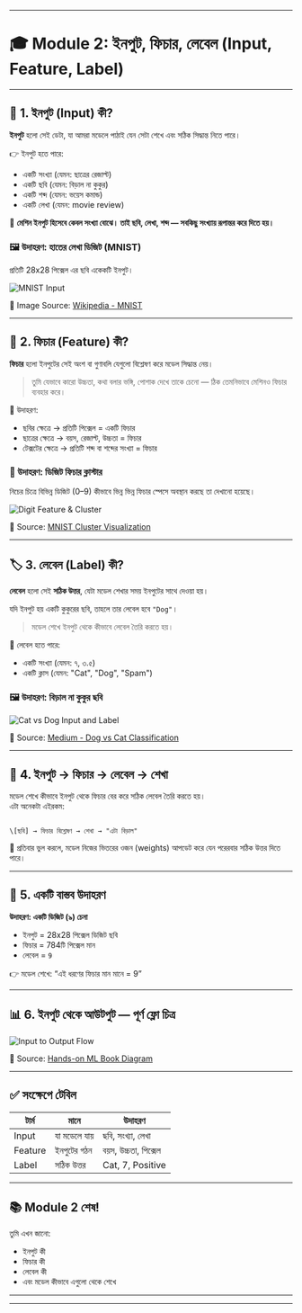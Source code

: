 

---




# 🎓 Module 2: ইনপুট, ফিচার, লেবেল (Input, Feature, Label)

---

## 🧩 1. ইনপুট (Input) কী?

**ইনপুট** হলো সেই ডেটা, যা আমরা মডেলে পাঠাই যেন সেটা শেখে এবং সঠিক সিদ্ধান্ত নিতে পারে।

👉 ইনপুট হতে পারে:
- একটি সংখ্যা (যেমন: ছাত্রের রেজাল্ট)
- একটি ছবি (যেমন: বিড়াল না কুকুর)
- একটি শব্দ (যেমন: ভয়েস কমান্ড)
- একটি লেখা (যেমন: movie review)

🎯 **মেশিন ইনপুট হিসেবে কেবল সংখ্যা বোঝে। তাই ছবি, লেখা, শব্দ — সবকিছু সংখ্যায় রূপান্তর করে দিতে হয়।**

### 🖼️ উদাহরণ: হাতের লেখা ডিজিট (MNIST)
প্রতিটি 28x28 পিক্সেল এর ছবি একেকটি ইনপুট।

![MNIST Input](https://upload.wikimedia.org/wikipedia/commons/2/27/MnistExamples.png)

🔗 Image Source: [Wikipedia - MNIST](https://upload.wikimedia.org/wikipedia/commons/2/27/MnistExamples.png)

---

## 🧬 2. ফিচার (Feature) কী?

**ফিচার** হলো ইনপুটের সেই অংশ বা গুণাবলি যেগুলো বিশ্লেষণ করে মডেল সিদ্ধান্ত নেয়।

> তুমি যেভাবে কারো উচ্চতা, কথা বলার ভঙ্গি, পোশাক দেখে তাকে চেনো — ঠিক তেমনিভাবে মেশিনও ফিচার ব্যবহার করে।

📌 উদাহরণ:
- ছবির ক্ষেত্রে → প্রতিটি পিক্সেল = একটি ফিচার
- ছাত্রের ক্ষেত্রে → বয়স, রেজাল্ট, উচ্চতা = ফিচার
- টেক্সটের ক্ষেত্রে → প্রতিটি শব্দ বা শব্দের সংখ্যা = ফিচার

### 🎯 উদাহরণ: ডিজিট ফিচার ক্লাস্টার
নিচের চিত্রে বিভিন্ন ডিজিট (0–9) কীভাবে ভিন্ন ভিন্ন ফিচার স্পেসে অবস্থান করছে তা দেখানো হয়েছে।

![Digit Feature & Cluster](https://raw.githubusercontent.com/amitrajitbose/Visualizing-MNIST-using-t-SNE/master/mnist_plot.png)

🔗 Source: [MNIST Cluster Visualization](https://raw.githubusercontent.com/amitrajitbose/Visualizing-MNIST-using-t-SNE/master/mnist_plot.png)

---

## 🏷️ 3. লেবেল (Label) কী?

**লেবেল** হলো সেই **সঠিক উত্তর**, যেটা মডেল শেখার সময় ইনপুটের সাথে দেওয়া হয়।

যদি ইনপুট হয় একটি কুকুরের ছবি, তাহলে তার লেবেল হবে `"Dog"`।

> মডেল শেখে ইনপুট থেকে কীভাবে লেবেল তৈরি করতে হয়।

📌 লেবেল হতে পারে:
- একটি সংখ্যা (যেমন: ৭, ৩.৫)
- একটি ক্লাস (যেমন: "Cat", "Dog", "Spam")

### 🖼️ উদাহরণ: বিড়াল না কুকুর ছবি

![Cat vs Dog Input and Label](https://miro.medium.com/v2/resize:fit:1200/1*I72FwzMNtALkUDrU3DRQbQ.png)

🔗 Source: [Medium - Dog vs Cat Classification](https://miro.medium.com/v2/resize:fit:1200/1*I72FwzMNtALkUDrU3DRQbQ.png)

---

## 🔄 4. ইনপুট → ফিচার → লেবেল → শেখা

মডেল শেখে কীভাবে ইনপুট থেকে ফিচার বের করে সঠিক লেবেল তৈরি করতে হয়।  
এটা অনেকটা এইরকম:

```

\[ছবি] → ফিচার বিশ্লেষণ → শেখা → "এটা বিড়াল"

```

🎯 প্রতিবার ভুল করলে, মডেল নিজের ভিতরের ওজন (weights) আপডেট করে যেন পরেরবার সঠিক উত্তর দিতে পারে।

---

## 🧠 5. একটি বাস্তব উদাহরণ

**উদাহরণ: একটি ডিজিট (৯) চেনা**

- ইনপুট = 28x28 পিক্সেল ডিজিট ছবি
- ফিচার = 784টি পিক্সেল মান
- লেবেল = `9`

👉 মডেল শেখে: “এই ধরণের ফিচার মান মানে = 9”

---

## 📊 6. ইনপুট থেকে আউটপুট — পূর্ণ ফ্লো চিত্র

![Input to Output Flow](https://raw.githubusercontent.com/ageron/handson-ml/master/images/ai_overview_diagram.png)

🔗 Source: [Hands-on ML Book Diagram](https://raw.githubusercontent.com/ageron/handson-ml/master/images/ai_overview_diagram.png)

---

## ✅ সংক্ষেপে টেবিল

| টার্ম | মানে | উদাহরণ |
|------|------|---------|
| Input | যা মডেলে যায় | ছবি, সংখ্যা, লেখা |
| Feature | ইনপুটের গঠন | বয়স, উচ্চতা, পিক্সেল |
| Label | সঠিক উত্তর | Cat, 7, Positive |

---

## 📚 Module 2 শেষ!

তুমি এখন জানো:
- ইনপুট কী
- ফিচার কী
- লেবেল কী
- এবং মডেল কীভাবে এগুলো থেকে শেখে

---



---


